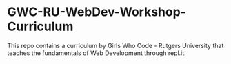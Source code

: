 # GWC-RU-WebDev-Workshop-Curriculum
This repo contains a curriculum by Girls Who Code - Rutgers University that teaches the fundamentals of Web Development through repl.it.
